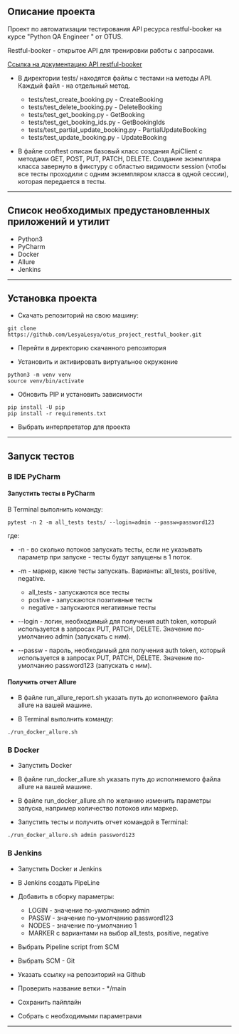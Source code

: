 ## Описание проекта

Проект по автоматизации тестирования API ресурса restful-booker на курсе "Python QA Engineer " от OTUS.

Restful-booker - открытое API для тренировки работы с запросами.

[Ссылка на документацию API restful-booker](https://restful-booker.herokuapp.com/apidoc/index.html) 

+ В директории tests/ находятся файлы с тестами на методы API. Каждый файл - на отдельный метод.
  
  - tests/test_create_booking.py - CreateBooking
  - tests/test_delete_booking.py - DeleteBooking
  - tests/test_get_booking.py - GetBooking
  - tests/test_get_booking_ids.py - GetBookingIds
  - tests/test_partial_update_booking.py - PartialUpdateBooking
  - tests/test_update_booking.py - UpdateBooking

+ В файле conftest описан базовый класс создания ApiClient с методами GET, POST, PUT, PATCH, DELETE.
Создание экземпляра класса завернуто в фикстуру с областью видимости session (чтобы все тесты проходили с одним экземпляром класса в одной сессии), которая передается в тесты.
____

## Список необходимых предустановленных приложений и утилит

- Python3
- PyCharm
- Docker
- Allure
- Jenkins
____

## Установка проекта

- Скачать репозиторий на свою машину:

```
git clone https://github.com/LesyaLesya/otus_project_restful_booker.git
```

- Перейти в директорию скачанного репозитория

- Установить и активировать виртуальное окружение

```
python3 -m venv venv
source venv/bin/activate
```
- Обновить PIP и установить зависимости

```
pip install -U pip
pip install -r requirements.txt
```

- Выбрать интерпретатор для проекта
____

## Запуск тестов

### __В IDE PyCharm__

#### Запустить тесты в PyCharm 

В Terminal выполнить команду:

```
pytest -n 2 -m all_tests tests/ --login=admin --passw=password123
```
где:

- -n - во сколько потоков запускать тесты, если не указывать параметр при запуске - тесты будут запущены в 1 поток.

- -m - маркер, какие тесты запускать.
Варианты: all_tests, positive, negative.
  + all_tests - запускаются все тесты
  + postive - запускаются позитивные тесты
  + negative - запускаются негативные тесты
  
- --login - логин, необходимый для получения auth token, который используется в запросах PUT, PATCH, DELETE. Значение по-умолчанию admin (запускать с ним).

- --passw - пароль, необходимый для получения auth token, который используется в запросах PUT, PATCH, DELETE. Значение по-умолчанию password123 (запускать с ним).


#### Получить отчет Allure 

- В файле run_allure_report.sh указать путь до исполняемого файла allure на вашей машине.

- В Terminal выполнить команду:

```
./run_docker_allure.sh 
```

### __В Docker__

- Запустить Docker

- В файле run_docker_allure.sh указать путь до исполняемого файла allure на вашей машине.

- В файле run_docker_allure.sh по желанию изменить параметры запуска, например количество потоков или маркер.

- Запустить тесты и получить отчет командой в Terminal:

```
./run_docker_allure.sh admin password123
```

### __В Jenkins__

- Запустить Docker и Jenkins

- В Jenkins создать PipeLine

- Добавить в сборку параметры:
  + LOGIN - значение по-умолчанию admin
  + PASSW - значение по-умолчанию password123
  + NODES - значение по-умолчанию 1
  + MARKER с вариантами на выбор all_tests, positive, negative
  
- Выбрать Pipeline script from SCM

- Выбрать SCM - Git

- Указать ссылку на репозиторий на Github

- Проверить название ветки - */main

- Сохранить пайплайн

- Собрать с необходимыми параметрами
____